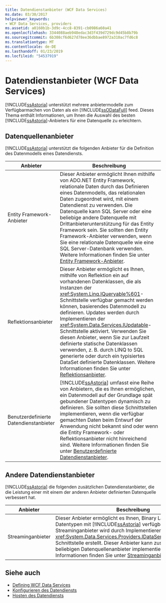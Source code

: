 ```yaml
---
title: Datendienstanbieter (WCF Data Services)
ms.date: 03/30/2017
helpviewer_keywords:
- WCF Data Services, providers
ms.assetid: a0160b1b-3d9c-4cc8-8391-cb0986a60a41
ms.openlocfilehash: 3344088aeb948edac3d3f439d729dc9d45b8b79b
ms.sourcegitcommit: 6b308cf6d627d78ee36dbbae8972a310ac7fd6c8
ms.translationtype: MT
ms.contentlocale: de-DE
ms.lasthandoff: 01/23/2019
ms.locfileid: "54537919"
---
```

# <a name="data-services-providers-wcf-data-services"></a>Datendienstanbieter (WCF Data Services)
[!INCLUDE[ssAstoria](../../../../includes/ssastoria-md.md)] unterstützt mehrere anbietermodelle zum Verfügbarmachen von Daten als ein [!INCLUDE[ssODataFull](../../../../includes/ssodatafull-md.md)] feed. Dieses Thema enthält Informationen, um Ihnen die Auswahl des besten [!INCLUDE[ssAstoria](../../../../includes/ssastoria-md.md)]-Anbieters für eine Datenquelle zu erleichtern.  
  
## <a name="data-source-providers"></a>Datenquellenanbieter  
 [!INCLUDE[ssAstoria](../../../../includes/ssastoria-md.md)] unterstützt die folgenden Anbieter für die Definition des Datenmodells eines Datendiensts.  
  
|Anbieter|Beschreibung|  
|--------------|-----------------|  
|Entity Framework-Anbieter|Dieser Anbieter ermöglicht Ihnen mithilfe von ADO.NET Entity Framework, relationale Daten durch das Definieren eines Datenmodells, das relationalen Daten zugeordnet wird, mit einem Datendienst zu verwenden. Die Datenquelle kann SQL Server oder eine beliebige andere Datenquelle mit Drittanbieterunterstützung für das Entity Framework sein. Sie sollten den Entity Framework-Anbieter verwenden, wenn Sie eine relationale Datenquelle wie eine SQL Server-Datenbank verwenden. Weitere Informationen finden Sie unter [Entity Framework-Anbieter](../../../../docs/framework/data/wcf/entity-framework-provider-wcf-data-services.md).|  
|Reflektionsanbieter|Dieser Anbieter ermöglicht es Ihnen, mithilfe von Reflektion ein auf vorhandenen Datenklassen, die als Instanzen der <xref:System.Linq.IQueryable%601>-Schnittstelle verfügbar gemacht werden können, basierendes Datenmodell zu definieren. Updates werden durch Implementieren der <xref:System.Data.Services.IUpdatable>-Schnittstelle aktiviert. Verwenden Sie diesen Anbieter, wenn Sie zur Laufzeit definierte statische Datenklassen verwenden, z. B. durch LINQ to SQL generierte oder durch ein typisiertes DataSet definierte Datenklassen. Weitere Informationen finden Sie unter [Reflektionsanbieter](../../../../docs/framework/data/wcf/reflection-provider-wcf-data-services.md).|  
|Benutzerdefinierte Datendienstanbieter|[!INCLUDE[ssAstoria](../../../../includes/ssastoria-md.md)] umfasst eine Reihe von Anbietern, die es Ihnen ermöglichen, ein Datenmodell auf der Grundlage spät gebundener Datentypen dynamisch zu definieren. Sie sollten diese Schnittstellen implementieren, wenn die verfügbar gemachten Daten beim Entwurf der Anwendung nicht bekannt sind oder wenn die Entity Framework- oder Reflektionsanbieter nicht hinreichend sind. Weitere Informationen finden Sie unter [Benutzerdefinierte Datendienstanbieter](../../../../docs/framework/data/wcf/custom-data-service-providers-wcf-data-services.md).|  
  
## <a name="other-data-service-providers"></a>Andere Datendienstanbieter  
 [!INCLUDE[ssAstoria](../../../../includes/ssastoria-md.md)] die folgenden zusätzlichen Datendienstanbieter, die die Leistung einer mit einem der anderen Anbieter definierten Datenquelle verbessert hat.  
  
|Anbieter|Beschreibung|  
|--------------|-----------------|  
|Streaminganbieter|Dieser Anbieter ermöglicht es Ihnen, Binary Large Object-Datentypen mit [!INCLUDE[ssAstoria](../../../../includes/ssastoria-md.md)] verfügbar zu machen. Ein Streaminganbieter wird durch Implementieren der <xref:System.Data.Services.Providers.IDataServiceStreamProvider>-Schnittstelle erstellt. Dieser Anbieter kann zusammen mit einem beliebigen Datenquellenanbieter implementiert werden. Weitere Informationen finden Sie unter [Streaminganbieter](../../../../docs/framework/data/wcf/streaming-provider-wcf-data-services.md).|  
  
## <a name="see-also"></a>Siehe auch
- [Defining WCF Data Services](../../../../docs/framework/data/wcf/defining-wcf-data-services.md)
- [Konfigurieren des Datendiensts](../../../../docs/framework/data/wcf/configuring-the-data-service-wcf-data-services.md)
- [Hosten des Datendiensts](../../../../docs/framework/data/wcf/hosting-the-data-service-wcf-data-services.md)
